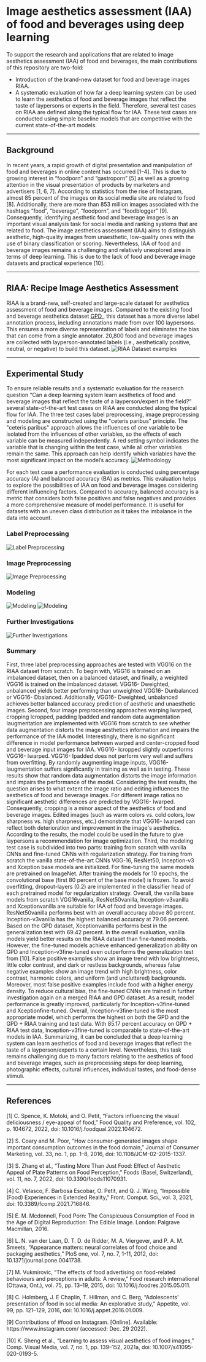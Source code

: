 # Image aesthetics assessment (IAA) of food and beverages using deep learning

To support the research and applications that are related to image aesthetics assessment (IAA) of food and beverages, the main contributions of this repository are two-fold:

<ul>
  <li>Introduction of the brand-new dataset for food and beverage images RIAA.</li>
  <li>A systematic evaluation of how far a deep learning system can be used to learn the aesthetics of food and beverage images that reflect the taste of laypersons or experts in the field. Therefore, several test cases on RIAA are defined along the typical flow for IAA. These test cases are conducted using simple baseline models that are competitive with the current state-of-the-art models.</li>
</ul>

***
<h2>Background</h2>

In recent years, a rapid growth of digital presentation and manipulation of food and beverages in online content has occurred [1–4]. This is due to growing interest in “foodporn” and “gastroporn” [5] as well as a growing attention in the visual presentation of products by marketers and advertisers [1, 6, 7]. According to statistics from the rise of Instagram, almost 85 percent of the images on its social media site are related to food [8]. Additionally, there are more than 853 million images associated with the hashtags “food”, “beverage”, “foodporn”, and “foodblogger” [9]. Consequently, identifying aesthetic food and beverage images is an important visual analysis task for social media and ranking systems that are related to food. The image aesthetics assessment (IAA) aims to distinguish aesthetic, high-quality images from unaesthetic, low-quality ones with the use of binary classification or scoring. Nevertheless, IAA of food and beverage images remains a challenging and relatively unexplored area in terms of deep learning. This is due to the lack of food and beverage image datasets and practical experience [10].

***
<h2>RIAA: Recipe Image Aesthetics Assessment</h2>
RIAA is a brand-new, self-created and large-scale dataset for aesthetics assessment of food and beverage images. Compared to the existing food and beverage aesthetics dataset <a href="https://github.com/Openning07/GPA">GPD </a>, this dataset has a more diverse label annotation process, including annotations made from over 100 laypersons. This ensures a more diverse representation of labels and eliminates the bias that can come from a single annotator. 20,800 food and beverage images are collected with layperson-annotated labels (i.e., aesthetically positive, neutral, or negative) to build this dataset.
<img src="https://github.com/Jessi256/IAA_Of_Food_Beverages_Using_DL/blob/main/Images/RIAA%20Dataset%20Examples.png" alt="RIAA Dataset examples">



***

<h2>Experimental Study</h2>
To ensure reliable results and a systematic evaluation for the reaserch question “Can a deep learning system learn aesthetics of food and beverage images that reflect the taste of a layperson/expert in the field?” several state-of-the-art test cases on RIAA are conducted along the typical flow for IAA. The three test cases label preprocessing, image preprocessing and modeling are constructed using the "ceteris paribus" principle. The "ceteris paribus" approach allows the influences of one variable to be isolated from the influences of other variables, so the effects of each variable can be measured independently. A red setting symbol indicates the variable that is changing within the test case, while all other variables remain the same. This approach can help identify which variables have the most significant impact on the model’s accuracy.

<img src="https://github.com/Jessi256/IAA_Of_Food_Beverages_Using_DL/blob/main/Images/Methodology.png" alt="Methodology">

For each test case a performance evaluation is conducted using percentage accuracy (A) and balanced accuracy (BA) as metrics. This evaluation helps to explore the possibilities of IAA on food and beverage images considering different influencing factors. Compared to accuracy, balanced accuracy is a metric that considers both false positives and false negatives and provides a more comprehensive measure of model performance. It is useful for datasets with an uneven class distribution as it takes the imbalance in the data into account.

<h3>Label Preprocessing</h3>
<img src="https://github.com/Jessi256/IAA_Of_Food_Beverages_Using_DL/blob/main/Images/Label_Preprocessing.PNG" alt="Label Preprocessing">

<h3>Image Preprocessing</h3>
<img src="https://github.com/Jessi256/IAA_Of_Food_Beverages_Using_DL/blob/main/Images/Image_Preprocessing.PNG" alt="Image Preprocessing">

<h3>Modeling</h3>
<img src="https://github.com/Jessi256/IAA_Of_Food_Beverages_Using_DL/blob/main/Images/Modeling.PNG" alt="Modeling">
<img src="https://github.com/Jessi256/IAA_Of_Food_Beverages_Using_DL/blob/main/Images/Modeling_Text.PNG" alt="Modeling">

<h3>Further Investigations</h3>
<img src="https://github.com/Jessi256/IAA_Of_Food_Beverages_Using_DL/blob/main/Images/Further_Investigations.PNG" alt="Further Investigations">

<h3>Summary</h3>
First, three label preprocessing approaches are tested with VGG16 on the RIAA dataset from scratch. To begin with, VGG16 is trained on an imbalanced dataset, then on a balanced dataset, and finally, a weighted VGG16 is trained on the imbalanced dataset. VGG16- Dweighted, unbalanced yields better performing than unweighted VGG16- Dunbalanced or VGG16- Dbalanced. Additionally, VGG16- Dweighted, unbalanced achieves better balanced accuracy prediction of aesthetic and unaesthetic images.
Second, four image preprocessing approaches warping Iwarped, cropping Icropped, padding Ipadded and random data augmentation Iaugmentation are implemented with VGG16 from scratch to see whether data augmentation distorts the image aesthetics information and impairs the performance of the IAA model. Interestingly, there is no significant difference in model performance between warped and center-cropped food and beverage input images for IAA. VGG16- Icropped slightly outperforms VGG16- Iwarped. VGG16- Ipadded does not perform very well and suffers from overfitting. By randomly augmenting image inputs, VGG16- Iaugmentation suffers significantly in training as well as in testing. These results show that random data augmentation distorts the image information and impairs the performance of the model. Considering the test results, the question arises to what extent the image ratio and editing influences the aesthetics of food and beverage images. For different image ratios no significant aesthetic differences are predicted by VGG16- Iwarped. Consequently, cropping is a minor aspect of the aesthetics of food and beverage images. Edited images (such as warm colors vs. cold colors, low sharpness vs. high sharpness, etc.) demonstrate that VGG16- Iwarped can reflect both deterioration and improvement in the image's aesthetics. According to the results, the model could be used in the future to give laypersons a recommendation for image optimization.
Third, the modeling test case is subdivided into two parts: training from scratch with vanilla CNNs and fine-tuned CNNs with regularization strategy. For training from scratch the vanilla state-of-the-art CNNs VGG-16, ResNet50, Inception-v3 and Xception base models are initialized. For fine-tuning the same models are pretrained on ImageNet. After training the models for 10 epochs, the convolutional base (first 80 percent of the base model) is frozen. To avoid overfitting, dropout-layers (0.2) are implemented in the classifier head of each pretrained model for regularization strategy. Overall, the vanilla base models from scratch VGG16vanilla, ResNet50vanilla, Inception-v3vanilla and Xceptionvanilla are suitable for IAA of food and beverage images. ResNet50vanilla performs best with an overall accuracy above 80 percent. Inception-v3vanilla has the highest balanced accuracy at 79.06 percent. Based on the GPD dataset, Xceptionvanilla performs best in the generalization test with 69.42 percent. In the overall evaluation, vanilla models yield better results on the RIAA dataset than fine-tuned models. However, the fine-tuned models achieve enhanced generalization ability on GPD and Inception-v3fine-tuned even outperforms the generalization test from [10]. False positive examples show an image trend with low brightness, little color contrast, and dark or restless backgrounds, whereas false negative examples show an image trend with high brightness, color contrast, harmonic colors, and uniform (and uncluttered) backgrounds. Moreover, most false positive examples include food with a higher energy density. 
To reduce cultural bias, the fine-tuned CNNs are trained in further investigation again on a merged RIAA and GPD dataset. As a result, model performance is greatly improved, particularly for Inception-v3fine-tuned and Xceptionfine-tuned. Overall, Inception-v3fine-tuned is the most appropriate model, which performs the highest on both the GPD and the GPD + RIAA training and test data. With 85.17 percent accuracy on GPD + RIAA test data, Inception-v3fine-tuned is comparable to state-of-the-art models in IAA. 
Summarizing, it can be concluded that a deep learning system can learn aesthetics of food and beverage images that reflect the taste of a layperson/experts to a certain level. Nevertheless, this task remains challenging due to many factors relating to the aesthetics of food and beverage images, such as preprocessing steps for deep learning, photographic effects, cultural influences, individual tastes, and food-dense stimuli.

***
<h2>References</h2>
<p>[1]	C. Spence, K. Motoki, and O. Petit, “Factors influencing the visual deliciousness / eye-appeal of food,” Food Quality and Preference, vol. 102, p. 104672, 2022, doi: 10.1016/j.foodqual.2022.104672.</p>
<p>[2]	S. Coary and M. Poor, “How consumer-generated images shape important consumption outcomes in the food domain,” Journal of Consumer Marketing, vol. 33, no. 1, pp. 1–8, 2016, doi: 10.1108/JCM-02-2015-1337.</p>
<p>[3]	S. Zhang et al., “Tasting More Than Just Food: Effect of Aesthetic Appeal of Plate Patterns on Food Perception,” Foods (Basel, Switzerland), vol. 11, no. 7, 2022, doi: 10.3390/foods11070931.</p>
<p>[4]	C. Velasco, F. Barbosa Escobar, O. Petit, and Q. J. Wang, “Impossible (Food) Experiences in Extended Reality,” Front. Comput. Sci., vol. 3, 2021, doi: 10.3389/fcomp.2021.716846.</p>
<p>[5]	E. M. Mcdonnell, Food Porn: The Conspicuous Consumption of Food in the Age of Digital Reproduction: The Edible Image. London: Palgrave Macmillan, 2016.
<p>[6]	L. N. van der Laan, D. T. D. de Ridder, M. A. Viergever, and P. A. M. Smeets, “Appearance matters: neural correlates of food choice and packaging aesthetics,” PloS one, vol. 7, no. 7, 1-11, 2012, doi: 10.1371/journal.pone.0041738.</p>
<p>[7]	M. Vukmirovic, “The effects of food advertising on food-related behaviours and perceptions in adults: A review,” Food research international (Ottawa, Ont.), vol. 75, pp. 13–19, 2015, doi: 10.1016/j.foodres.2015.05.011.</p>
<p>[8]	C. Holmberg, J. E Chaplin, T. Hillman, and C. Berg, “Adolescents' presentation of food in social media: An explorative study,” Appetite, vol. 99, pp. 121–129, 2016, doi: 10.1016/j.appet.2016.01.009.</p>
<p>[9]	Contributions of #food on Instagram. [Online]. Available: https://www.instagram.com/ (accessed: Dec. 29 2022).</p>
<p>[10]	K. Sheng et al., “Learning to assess visual aesthetics of food images,” Comp. Visual Media, vol. 7, no. 1, pp. 139–152, 2021a, doi: 10.1007/s41095-020-0193-5.</p>

